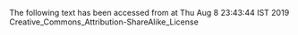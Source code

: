 The following text has been accessed from at Thu Aug 8 23:43:44 IST 2019
Creative_Commons_Attribution-ShareAlike_License
